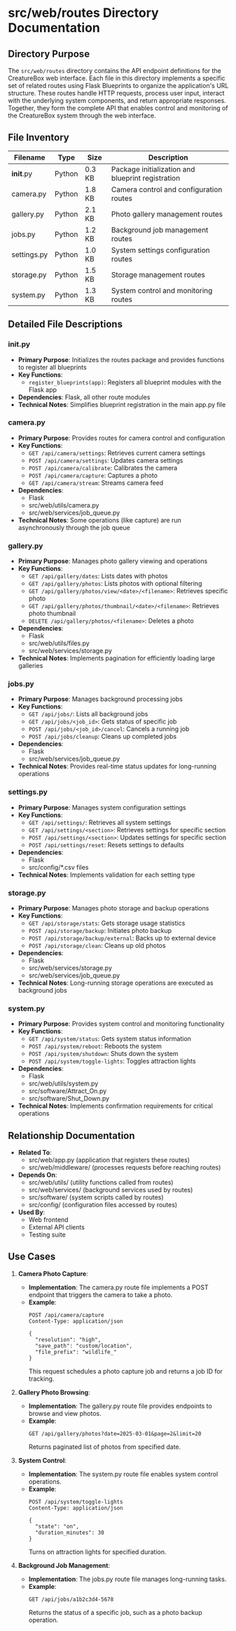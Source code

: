 # src/web/routes Directory Documentation

## Directory Purpose
The `src/web/routes` directory contains the API endpoint definitions for the CreatureBox web interface. Each file in this directory implements a specific set of related routes using Flask Blueprints to organize the application's URL structure. These routes handle HTTP requests, process user input, interact with the underlying system components, and return appropriate responses. Together, they form the complete API that enables control and monitoring of the CreatureBox system through the web interface.

## File Inventory
| Filename | Type | Size | Description |
|----------|------|------|-------------|
| __init__.py | Python | 0.3 KB | Package initialization and blueprint registration |
| camera.py | Python | 1.8 KB | Camera control and configuration routes |
| gallery.py | Python | 2.1 KB | Photo gallery management routes |
| jobs.py | Python | 1.2 KB | Background job management routes |
| settings.py | Python | 1.0 KB | System settings configuration routes |
| storage.py | Python | 1.5 KB | Storage management routes |
| system.py | Python | 1.3 KB | System control and monitoring routes |

## Detailed File Descriptions

### __init__.py
- **Primary Purpose**: Initializes the routes package and provides functions to register all blueprints
- **Key Functions**:
  * `register_blueprints(app)`: Registers all blueprint modules with the Flask app
- **Dependencies**: Flask, all other route modules
- **Technical Notes**: Simplifies blueprint registration in the main app.py file

### camera.py
- **Primary Purpose**: Provides routes for camera control and configuration
- **Key Functions**:
  * `GET /api/camera/settings`: Retrieves current camera settings
  * `POST /api/camera/settings`: Updates camera settings
  * `POST /api/camera/calibrate`: Calibrates the camera
  * `POST /api/camera/capture`: Captures a photo
  * `GET /api/camera/stream`: Streams camera feed
- **Dependencies**:
  * Flask
  * src/web/utils/camera.py
  * src/web/services/job_queue.py
- **Technical Notes**: Some operations (like capture) are run asynchronously through the job queue

### gallery.py
- **Primary Purpose**: Manages photo gallery viewing and operations
- **Key Functions**:
  * `GET /api/gallery/dates`: Lists dates with photos
  * `GET /api/gallery/photos`: Lists photos with optional filtering
  * `GET /api/gallery/photos/view/<date>/<filename>`: Retrieves specific photo
  * `GET /api/gallery/photos/thumbnail/<date>/<filename>`: Retrieves photo thumbnail
  * `DELETE /api/gallery/photos/<filename>`: Deletes a photo
- **Dependencies**:
  * Flask
  * src/web/utils/files.py
  * src/web/services/storage.py
- **Technical Notes**: Implements pagination for efficiently loading large galleries

### jobs.py
- **Primary Purpose**: Manages background processing jobs
- **Key Functions**:
  * `GET /api/jobs/`: Lists all background jobs
  * `GET /api/jobs/<job_id>`: Gets status of specific job
  * `POST /api/jobs/<job_id>/cancel`: Cancels a running job
  * `POST /api/jobs/cleanup`: Cleans up completed jobs
- **Dependencies**:
  * Flask
  * src/web/services/job_queue.py
- **Technical Notes**: Provides real-time status updates for long-running operations

### settings.py
- **Primary Purpose**: Manages system configuration settings
- **Key Functions**:
  * `GET /api/settings/`: Retrieves all system settings
  * `GET /api/settings/<section>`: Retrieves settings for specific section
  * `POST /api/settings/<section>`: Updates settings for specific section
  * `POST /api/settings/reset`: Resets settings to defaults
- **Dependencies**:
  * Flask
  * src/config/*.csv files
- **Technical Notes**: Implements validation for each setting type

### storage.py
- **Primary Purpose**: Manages photo storage and backup operations
- **Key Functions**:
  * `GET /api/storage/stats`: Gets storage usage statistics
  * `POST /api/storage/backup`: Initiates photo backup
  * `POST /api/storage/backup/external`: Backs up to external device
  * `POST /api/storage/clean`: Cleans up old photos
- **Dependencies**:
  * Flask
  * src/web/services/storage.py
  * src/web/services/job_queue.py
- **Technical Notes**: Long-running storage operations are executed as background jobs

### system.py
- **Primary Purpose**: Provides system control and monitoring functionality
- **Key Functions**:
  * `GET /api/system/status`: Gets system status information
  * `POST /api/system/reboot`: Reboots the system
  * `POST /api/system/shutdown`: Shuts down the system
  * `POST /api/system/toggle-lights`: Toggles attraction lights
- **Dependencies**:
  * Flask
  * src/web/utils/system.py
  * src/software/Attract_On.py
  * src/software/Shut_Down.py
- **Technical Notes**: Implements confirmation requirements for critical operations

## Relationship Documentation
- **Related To**:
  * src/web/app.py (application that registers these routes)
  * src/web/middleware/ (processes requests before reaching routes)
- **Depends On**:
  * src/web/utils/ (utility functions called from routes)
  * src/web/services/ (background services used by routes)
  * src/software/ (system scripts called by routes)
  * src/config/ (configuration files accessed by routes)
- **Used By**:
  * Web frontend
  * External API clients
  * Testing suite

## Use Cases
1. **Camera Photo Capture**:
   - **Implementation**: The camera.py route file implements a POST endpoint that triggers the camera to take a photo.
   - **Example**:
     ```
     POST /api/camera/capture
     Content-Type: application/json
     
     {
       "resolution": "high",
       "save_path": "custom/location",
       "file_prefix": "wildlife_"
     }
     ```
     This request schedules a photo capture job and returns a job ID for tracking.

2. **Gallery Photo Browsing**:
   - **Implementation**: The gallery.py route file provides endpoints to browse and view photos.
   - **Example**:
     ```
     GET /api/gallery/photos?date=2025-03-01&page=2&limit=20
     ```
     Returns paginated list of photos from specified date.

3. **System Control**:
   - **Implementation**: The system.py route file enables system control operations.
   - **Example**:
     ```
     POST /api/system/toggle-lights
     Content-Type: application/json
     
     {
       "state": "on",
       "duration_minutes": 30
     }
     ```
     Turns on attraction lights for specified duration.

4. **Background Job Management**:
   - **Implementation**: The jobs.py route file manages long-running tasks.
   - **Example**:
     ```
     GET /api/jobs/a1b2c3d4-5678
     ```
     Returns the status of a specific job, such as a photo backup operation.
